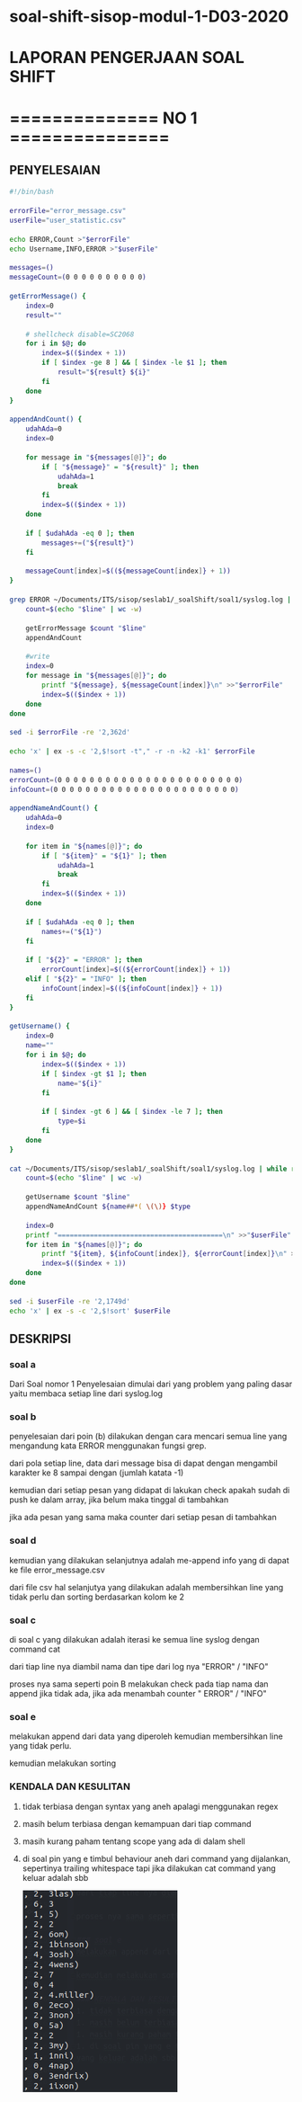 # soal-shift-sisop-modul-1-D03-2020

# LAPORAN PENGERJAAN SOAL SHIFT

# ============== NO 1 ===============

## PENYELESAIAN

```bash
#!/bin/bash

errorFile="error_message.csv"
userFile="user_statistic.csv"

echo ERROR,Count >"$errorFile"
echo Username,INFO,ERROR >"$userFile"

messages=()
messageCount=(0 0 0 0 0 0 0 0 0 0)

getErrorMessage() {
    index=0
    result=""

    # shellcheck disable=SC2068
    for i in $@; do
        index=$(($index + 1))
        if [ $index -ge 8 ] && [ $index -le $1 ]; then
            result="${result} ${i}"
        fi
    done
}

appendAndCount() {
    udahAda=0
    index=0

    for message in "${messages[@]}"; do
        if [ "${message}" = "${result}" ]; then
            udahAda=1
            break
        fi
        index=$(($index + 1))
    done

    if [ $udahAda -eq 0 ]; then
        messages+=("${result}")
    fi

    messageCount[index]=$((${messageCount[index]} + 1))
}

grep ERROR ~/Documents/ITS/sisop/seslab1/_soalShift/soal1/syslog.log | while read line; do
    count=$(echo "$line" | wc -w)

    getErrorMessage $count "$line"
    appendAndCount

    #write
    index=0
    for message in "${messages[@]}"; do
        printf "${message}, ${messageCount[index]}\n" >>"$errorFile"
        index=$(($index + 1))
    done
done

sed -i $errorFile -re '2,362d'

echo 'x' | ex -s -c '2,$!sort -t"," -r -n -k2 -k1' $errorFile

names=()
errorCount=(0 0 0 0 0 0 0 0 0 0 0 0 0 0 0 0 0 0 0 0 0 0 0)
infoCount=(0 0 0 0 0 0 0 0 0 0 0 0 0 0 0 0 0 0 0 0 0 0 0)

appendNameAndCount() {
    udahAda=0
    index=0

    for item in "${names[@]}"; do
        if [ "${item}" = "${1}" ]; then
            udahAda=1
            break
        fi
        index=$(($index + 1))
    done

    if [ $udahAda -eq 0 ]; then
        names+=("${1}")
    fi

    if [ "${2}" = "ERROR" ]; then
        errorCount[index]=$((${errorCount[index]} + 1))
    elif [ "${2}" = "INFO" ]; then
        infoCount[index]=$((${infoCount[index]} + 1))
    fi
}

getUsername() {
    index=0
    name=""
    for i in $@; do
        index=$(($index + 1))
        if [ $index -gt $1 ]; then
            name="${i}"
        fi

        if [ $index -gt 6 ] && [ $index -le 7 ]; then
            type=$i
        fi
    done
}

cat ~/Documents/ITS/sisop/seslab1/_soalShift/soal1/syslog.log | while read line; do
    count=$(echo "$line" | wc -w)

    getUsername $count "$line"
    appendNameAndCount ${name##*( \(\)} $type

    index=0
    printf "=========================================\n" >>"$userFile"
    for item in "${names[@]}"; do
        printf "${item}, ${infoCount[index]}, ${errorCount[index]}\n" >>"$userFile"
        index=$(($index + 1))
    done
done

sed -i $userFile -re '2,1749d'
echo 'x' | ex -s -c '2,$!sort' $userFile

```

## DESKRIPSI

### soal a

Dari Soal nomor 1 Penyelesaian dimulai dari yang problem yang paling dasar yaitu membaca setiap line dari syslog.log

### soal b

penyelesaian dari poin (b) dilakukan dengan cara mencari semua line yang mengandung kata ERROR menggunakan fungsi grep.

dari pola setiap line, data dari message bisa di dapat dengan mengambil karakter ke 8 sampai dengan (jumlah katata -1)

kemudian dari setiap pesan yang didapat di lakukan check apakah sudah di push ke dalam array, jika belum maka tinggal di
tambahkan

jika ada pesan yang sama maka counter dari setiap pesan di tambahkan

### soal d

kemudian yang dilakukan selanjutnya adalah me-append info yang di dapat ke file error_message.csv

dari file csv hal selanjutya yang dilakukan adalah membersihkan line yang tidak perlu dan sorting berdasarkan kolom ke 2

### soal c

di soal c yang dilakukan adalah iterasi ke semua line syslog dengan command cat

dari tiap line nya diambil nama dan tipe dari log nya "ERROR" / "INFO"

proses nya sama seperti poin B melakukan check pada tiap nama dan append jika tidak ada, jika ada menambah counter "
ERROR" / "INFO"

### soal e

melakukan append dari data yang diperoleh kemudian membersihkan line yang tidak perlu.

kemudian melakukan sorting

### KENDALA DAN KESULITAN

1. tidak terbiasa dengan syntax yang aneh apalagi menggunakan regex
1. masih belum terbiasa dengan kemampuan dari tiap command
1. masih kurang paham tentang scope yang ada di dalam shell
1. di soal pin yang e timbul behaviour aneh dari command yang dijalankan, sepertinya trailing whitespace tapi jika
   dilakukan cat command yang keluar adalah sbb

   ![This is a alt text.](./keanehan_command.png "This is a sample image.")
